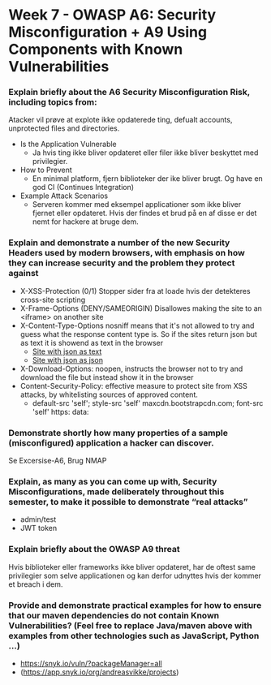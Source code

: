 # Week 7 - OWASP A6: Security Misconfiguration + A9 Using Components with Known Vulnerabilities

### Explain briefly about the A6 Security Misconfiguration Risk, including topics from:
Atacker vil prøve at explote ikke opdaterede ting, defualt accounts, unprotected files and directories.
- Is the Application Vulnerable
    - Ja hvis ting ikke bliver opdateret eller filer ikke bliver beskyttet med privilegier.
- How to Prevent
    - En minimal platform, fjern biblioteker der ike bliver brugt. Og have en god CI (Continues Integration)
- Example Attack Scenarios
    - Serveren kommer med eksempel applicationer som ikke bliver fjernet eller opdateret. Hvis der findes et brud på en af disse er det nemt for hackere at bruge dem.

### Explain and demonstrate a number of the new Security Headers used by modern browsers, with emphasis on how they can increase security and the problem they protect against
- X-XSS-Protection (0/1)
    Stopper sider fra at loade hvis der detekteres cross-site scripting
- X-Frame-Options (DENY/SAMEORIGIN)
    Disallowes making the site to an <íframe> on another site
- X-Content-Type-Options
    nosniff means that it's not allowed to try and guess what the response content type is. So if the sites return json but as text it is showend as text in the browser
    - [Site with json as text](https://security-headers.dat-security.dk/api/json)
    - [Site with json as json](https://security-headers.dat-security.dk/api/jsonwithcontenttype)
- X-Download-Options:
    noopen, instructs the browser not to try and download the file but instead show it in the browser
- Content-Security-Policy:
    effective measure to protect site from XSS attacks, by whitelisting sources of approved content.
    - default-src 'self'; style-src 'self' maxcdn.bootstrapcdn.com; font-src 'self'  https: data:

### Demonstrate shortly how many properties of a sample (misconfigured) application a hacker can discover.
Se Excersise-A6, Brug NMAP

### Explain, as many as you can come up with, Security Misconfigurations, made deliberately throughout this semester, to make it possible to demonstrate “real attacks”
- admin/test
- JWT token

### Explain briefly about the OWASP A9 threat
Hvis biblioteker eller frameworks ikke bliver opdateret, har de oftest same privilegier som selve applicationen og kan derfor udnyttes hvis der kommer et breach i dem.

### Provide and demonstrate practical examples for how to ensure that our maven dependencies do not contain Known Vulnerabilities? (Feel free to replace Java/maven above with examples from other technologies such as JavaScript, Python …)
- https://snyk.io/vuln/?packageManager=all
- (https://app.snyk.io/org/andreasvikke/projects)